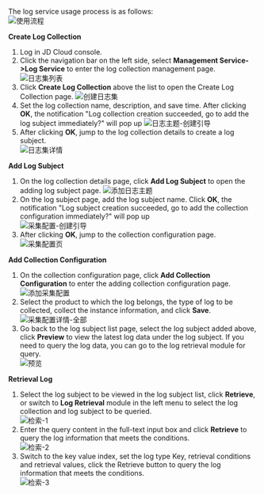 The log service usage process is as follows:  
![使用流程](https://raw.githubusercontent.com/luolei-laurel/cn-1/patch-1/image/LogService/sylc.png)

**Create Log Collection**
1.	 Log in JD Cloud console.
2. 	Click the navigation bar on the left side, select **Management Service->Log Service** to enter the log collection management page.
![日志集列表](https://raw.githubusercontent.com/luolei-laurel/cn-1/patch-1/image/LogService/rzjlb.png)
3. 	Click **Create Log Collection** above the list to open the Create Log Collection page.
![创建日志集](https://raw.githubusercontent.com/luolei-laurel/cn-1/patch-1/image/LogService/cjrzj.png)
4. 	Set the log collection name, description, and save time. After clicking **OK**, the notification "Log collection creation succeeded, go to add the log subject immediately?" will pop up
![日志主题-创建引导](https://raw.githubusercontent.com/luolei-laurel/cn-1/patch-1/image/LogService/zt-cjyd.png)
5. 	After clicking **OK**, jump to the log collection details to create a log subject.  
![日志集详情](https://raw.githubusercontent.com/luolei-laurel/cn-1/patch-1/image/LogService/rzjxq-1.png)

**Add Log Subject**
1. 	On the log collection details page, click **Add Log Subject** to open the adding log subject page.
![添加日志主题](https://raw.githubusercontent.com/luolei-laurel/cn-1/patch-1/image/LogService/rzjxq-1.png)
2. 	On the log subject page, add the log subject name. Click **OK**, the notification "Log subject creation succeeded, go to add the collection configuration immediately?" will pop up  
![采集配置-创建引导](https://raw.githubusercontent.com/luolei-laurel/cn-1/patch-1/image/LogService/cjpz-cjyd.png)
3. 	After clicking **OK**, jump to the collection configuration page.  
![采集配置页](https://raw.githubusercontent.com/luolei-laurel/cn-1/patch-1/image/LogService/cjpz-1.png)

**Add Collection Configuration**
1. 	On the collection configuration page, click **Add Collection Configuration** to enter the adding collection configuration page.  
![添加采集配置](https://raw.githubusercontent.com/luolei-laurel/cn-1/patch-1/image/LogService/tjcjpz.png)
2. 	Select the product to which the log belongs, the type of log to be collected, collect the instance information, and click **Save**.
![采集配置详情-全部](https://raw.githubusercontent.com/luolei-laurel/cn-1/patch-1/image/LogService/cjpz-qb.png)
3. 	Go back to the log subject list page, select the log subject added above, click **Preview** to view the latest log data under the log subject. If you need to query the log data, you can go to the log retrieval module for query.  
![预览](https://raw.githubusercontent.com/luolei-laurel/cn-1/patch-1/image/LogService/yl.png)

**Retrieval Log**
1. 	Select the log subject to be viewed in the log subject list, click **Retrieve**, or switch to **Log Retrieval** module in the left menu to select the log collection and log subject to be queried.  
![检索-1](https://raw.githubusercontent.com/luolei-laurel/cn-1/patch-1/image/LogService/js-1.png)
2. 	Enter the query content in the full-text input box and click **Retrieve** to query the log information that meets the conditions.  
![检索-2](https://raw.githubusercontent.com/luolei-laurel/cn-1/patch-1/image/LogService/js-2.jpg)
3. 	Switch to the key value index, set the log type Key, retrieval conditions and retrieval values, click the Retrieve button to query the log information that meets the conditions.  
![检索-3](https://raw.githubusercontent.com/luolei-laurel/cn-1/patch-1/image/LogService/js-3.png)

